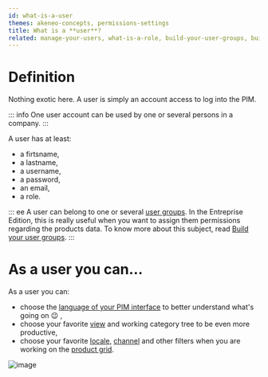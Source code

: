 ```yaml
---
id: what-is-a-user
themes: akeneo-concepts, permissions-settings
title: What is a **user**?
related: manage-your-users, what-is-a-role, build-your-user-groups, build-your-user-roles
---
```


# Definition
Nothing exotic here. A user is simply an account access to log into the PIM.

::: info
One user account can be used by one or several persons in a company.
:::

A user has at least:
 - a firtsname,
 - a lastname,
 - a username,
 - a password,
 - an email,
 - a role.

::: ee
A user can belong to one or several [user groups](/articles/what-is-a-user-group.html). In the Entreprise Edition, this is really useful when you want to assign them permissions regarding the products data. To know more about this subject, read [Build your user groups](/articles/build-your-user-groups.html).
:::

# As a user you can...

As a user you can:
 - choose the [language of your PIM interface](/articles/set-the-default-PIM-language.html) to better understand what's going on :wink: ,
 - choose your favorite [view](/articles/manage-your-views.html) and working category tree to be even more productive,
 - choose your favorite [locale](/articles/what-is-a-locale.html), [channel](/articles/what-is-a-channel.html) and other filters when you are working on the [product grid](/articles/products-grid.html).

![image](../img/dummy.png)
